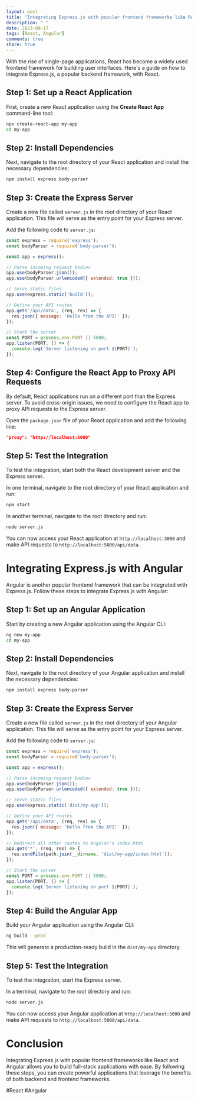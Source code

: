 ```yaml
---
layout: post
title: "Integrating Express.js with popular frontend frameworks like React or Angular"
description: " "
date: 2023-09-17
tags: [React, Angular]
comments: true
share: true
---
```


With the rise of single-page applications, React has become a widely used frontend framework for building user interfaces. Here's a guide on how to integrate Express.js, a popular backend framework, with React.

## Step 1: Set up a React Application

First, create a new React application using the **Create React App** command-line tool:

```bash
npx create-react-app my-app
cd my-app
```

## Step 2: Install Dependencies

Next, navigate to the root directory of your React application and install the necessary dependencies:

```bash
npm install express body-parser
```

## Step 3: Create the Express Server

Create a new file called `server.js` in the root directory of your React application. This file will serve as the entry point for your Express server.

Add the following code to `server.js`:

```javascript
const express = require('express');
const bodyParser = require('body-parser');

const app = express();

// Parse incoming request bodies
app.use(bodyParser.json());
app.use(bodyParser.urlencoded({ extended: true }));

// Serve static files
app.use(express.static('build'));

// Define your API routes
app.get('/api/data', (req, res) => {
  res.json({ message: 'Hello from the API!' });
});

// Start the server
const PORT = process.env.PORT || 5000;
app.listen(PORT, () => {
  console.log(`Server listening on port ${PORT}`);
});
```

## Step 4: Configure the React App to Proxy API Requests

By default, React applications run on a different port than the Express server. To avoid cross-origin issues, we need to configure the React app to proxy API requests to the Express server.

Open the `package.json` file of your React application and add the following line:

```json
"proxy": "http://localhost:5000"
```

## Step 5: Test the Integration

To test the integration, start both the React development server and the Express server.

In one terminal, navigate to the root directory of your React application and run:

```bash
npm start
```

In another terminal, navigate to the root directory and run:

```bash
node server.js
```

You can now access your React application at `http://localhost:3000` and make API requests to `http://localhost:5000/api/data`.

# Integrating Express.js with Angular

Angular is another popular frontend framework that can be integrated with Express.js. Follow these steps to integrate Express.js with Angular:

## Step 1: Set up an Angular Application

Start by creating a new Angular application using the Angular CLI:

```bash
ng new my-app
cd my-app
```

## Step 2: Install Dependencies

Next, navigate to the root directory of your Angular application and install the necessary dependencies:

```bash
npm install express body-parser
```

## Step 3: Create the Express Server

Create a new file called `server.js` in the root directory of your Angular application. This file will serve as the entry point for your Express server.

Add the following code to `server.js`:

```javascript
const express = require('express');
const bodyParser = require('body-parser');

const app = express();

// Parse incoming request bodies
app.use(bodyParser.json());
app.use(bodyParser.urlencoded({ extended: true }));

// Serve static files
app.use(express.static('dist/my-app'));

// Define your API routes
app.get('/api/data', (req, res) => {
  res.json({ message: 'Hello from the API!' });
});

// Redirect all other routes to Angular's index.html
app.get('*', (req, res) => {
  res.sendFile(path.join(__dirname, 'dist/my-app/index.html'));
});

// Start the server
const PORT = process.env.PORT || 5000;
app.listen(PORT, () => {
  console.log(`Server listening on port ${PORT}`);
});
```

## Step 4: Build the Angular App

Build your Angular application using the Angular CLI:

```bash
ng build --prod
```

This will generate a production-ready build in the `dist/my-app` directory.

## Step 5: Test the Integration

To test the integration, start the Express server.

In a terminal, navigate to the root directory and run:

```bash
node server.js
```

You can now access your Angular application at `http://localhost:5000` and make API requests to `http://localhost:5000/api/data`.

# Conclusion

Integrating Express.js with popular frontend frameworks like React and Angular allows you to build full-stack applications with ease. By following these steps, you can create powerful applications that leverage the benefits of both backend and frontend frameworks.

#React #Angular